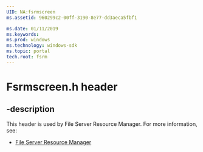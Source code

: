 ```yaml
---
UID: NA:fsrmscreen
ms.assetid: 960299c2-00ff-3190-8e77-dd3aeca5fbf1

ms.date: 01/11/2019
ms.keywords: 
ms.prod: windows
ms.technology: windows-sdk
ms.topic: portal
tech.root: fsrm
---
```


# Fsrmscreen.h header


## -description


This header is used by File Server Resource Manager. For more information, see:

- [File Server Resource Manager](../_fsrm/index.md)


